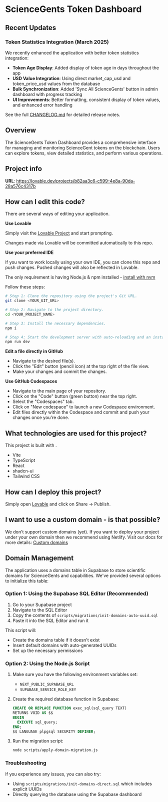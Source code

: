 # ScienceGents Token Dashboard

## Recent Updates

### Token Statistics Integration (March 2025)

We recently enhanced the application with better token statistics integration:

- **Token Age Display**: Added display of token age in days throughout the app
- **USD Value Integration**: Using direct market_cap_usd and token_price_usd values from the database
- **Bulk Synchronization**: Added 'Sync All ScienceGents' button in admin dashboard with progress tracking
- **UI Improvements**: Better formatting, consistent display of token values, and enhanced error handling

See the full [CHANGELOG.md](./CHANGELOG.md) for detailed release notes.

## Overview

The ScienceGents Token Dashboard provides a comprehensive interface for managing and monitoring ScienceGent tokens on the blockchain. Users can explore tokens, view detailed statistics, and perform various operations.

## Project info

**URL**: https://lovable.dev/projects/b82aa3c6-c599-4e8a-90da-28a576c4317b

## How can I edit this code?

There are several ways of editing your application.

**Use Lovable**

Simply visit the [Lovable Project](https://lovable.dev/projects/b82aa3c6-c599-4e8a-90da-28a576c4317b) and start prompting.

Changes made via Lovable will be committed automatically to this repo.

**Use your preferred IDE**

If you want to work locally using your own IDE, you can clone this repo and push changes. Pushed changes will also be reflected in Lovable.

The only requirement is having Node.js & npm installed - [install with nvm](https://github.com/nvm-sh/nvm#installing-and-updating)

Follow these steps:

```sh
# Step 1: Clone the repository using the project's Git URL.
git clone <YOUR_GIT_URL>

# Step 2: Navigate to the project directory.
cd <YOUR_PROJECT_NAME>

# Step 3: Install the necessary dependencies.
npm i

# Step 4: Start the development server with auto-reloading and an instant preview.
npm run dev
```

**Edit a file directly in GitHub**

- Navigate to the desired file(s).
- Click the "Edit" button (pencil icon) at the top right of the file view.
- Make your changes and commit the changes.

**Use GitHub Codespaces**

- Navigate to the main page of your repository.
- Click on the "Code" button (green button) near the top right.
- Select the "Codespaces" tab.
- Click on "New codespace" to launch a new Codespace environment.
- Edit files directly within the Codespace and commit and push your changes once you're done.

## What technologies are used for this project?

This project is built with .

- Vite
- TypeScript
- React
- shadcn-ui
- Tailwind CSS

## How can I deploy this project?

Simply open [Lovable](https://lovable.dev/projects/b82aa3c6-c599-4e8a-90da-28a576c4317b) and click on Share -> Publish.

## I want to use a custom domain - is that possible?

We don't support custom domains (yet). If you want to deploy your project under your own domain then we recommend using Netlify. Visit our docs for more details: [Custom domains](https://docs.lovable.dev/tips-tricks/custom-domain/)

## Domain Management

The application uses a domains table in Supabase to store scientific domains for ScienceGents and capabilities. We've provided several options to initialize this table:

### Option 1: Using the Supabase SQL Editor (Recommended)

1. Go to your Supabase project
2. Navigate to the SQL Editor
3. Copy the contents of `scripts/migrations/init-domains-auto-uuid.sql`
4. Paste it into the SQL Editor and run it

This script will:
- Create the domains table if it doesn't exist
- Insert default domains with auto-generated UUIDs
- Set up the necessary permissions

### Option 2: Using the Node.js Script

1. Make sure you have the following environment variables set:
   - `NEXT_PUBLIC_SUPABASE_URL`
   - `SUPABASE_SERVICE_ROLE_KEY`

2. Create the required database function in Supabase:
   ```sql
   CREATE OR REPLACE FUNCTION exec_sql(sql_query TEXT)
   RETURNS VOID AS $$
   BEGIN
     EXECUTE sql_query;
   END;
   $$ LANGUAGE plpgsql SECURITY DEFINER;
   ```

3. Run the migration script:
   ```sh
   node scripts/apply-domain-migration.js
   ```

### Troubleshooting

If you experience any issues, you can also try:
- Using `scripts/migrations/init-domains-direct.sql` which includes explicit UUIDs
- Directly querying the database using the Supabase dashboard
